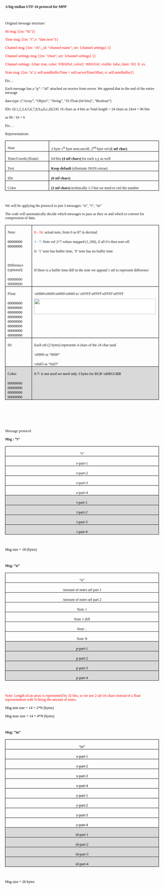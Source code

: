 <div class=WordSection1>

<p class=MsoNormal><b><span style='font-size:9.0pt;line-height:107%;font-family:
"Comic Sans MS"'>A big-endian UTF-16 protocol for MPP</span></b></p>

<p class=MsoNormal align=center style='text-align:center'><b><span
style='font-size:9.0pt;line-height:107%;font-family:"Comic Sans MS"'>&nbsp;</span></b></p>

<p class=MsoNormal><span style='font-size:9.0pt;line-height:107%;font-family:
"Comic Sans MS"'>Original message structure:</span></p>

<p class=MsoNormal><span style='font-size:9.0pt;line-height:107%;font-family:
"Comic Sans MS";color:red'>Hi msg: [{m: “hi”}]</span></p>

<p class=MsoNormal><span style='font-size:9.0pt;line-height:107%;font-family:
"Comic Sans MS";color:red'>Time msg: [{m: ”t”,e: ”date.now”}]</span></p>

<p class=MsoNormal><span style='font-size:9.0pt;line-height:107%;font-family:
"Comic Sans MS";color:red'>Channel msg: [{m: &quot;ch&quot;,_id:
“channel-name”, set: {channel settings} }]</span></p>

<p class=MsoNormal><span style='font-size:9.0pt;line-height:107%;font-family:
"Comic Sans MS";color:red'>Channel settings msg: [{m: &quot;chset&quot;, set: {channel
settings} }]</span></p>

<p class=MsoNormal><span style='font-size:9.0pt;line-height:107%;font-family:
"Comic Sans MS";color:red'>Channel settings: {chat: true, color: '#3b5054',
color2: '#001014', visible: false, limit: 50}  </span><span style='font-size:
9.0pt;line-height:107%;font-family:Wingdings;color:red'>ß</span><span
style='font-size:9.0pt;line-height:107%;font-family:"Comic Sans MS";color:red'> 
ex.</span></p>

<p class=MsoNormal><span style='font-size:9.0pt;line-height:107%;font-family:
"Comic Sans MS";color:red'>Note msg: [{m: &quot;n&quot;,t: self.noteBufferTime
+ self.serverTimeOffset, n: self.noteBuffer}]</span></p>

<p class=MsoNormal><span style='font-size:9.0pt;line-height:107%;font-family:
"Comic Sans MS"'>Etc…</span></p>

<p class=MsoNormal><span style='font-size:9.0pt;line-height:107%;font-family:
"Comic Sans MS"'>Each message has a “p” / “id” attached on receive from server.
We append that to the end of the entire message</span></p>

<p class=MsoNormal><span style='font-size:9.0pt;line-height:107%;font-family:
"Comic Sans MS"'>data-type: (“Array”, “Object”, “String”, “JS Float (64 bits)”,
“Boolean”)</span></p>

<p class=MsoNormal><span style='font-size:9.0pt;line-height:107%;font-family:
"Comic Sans MS"'>IDs: (0,1,2,3,4,5,6,7,8,9,a,b,c,d){24} 16 chars </span><span
style='font-size:9.0pt;line-height:107%;font-family:Wingdings'>as</span><span
style='font-size:9.0pt;line-height:107%;font-family:"Comic Sans MS"'> 4 bits </span><span
style='font-size:9.0pt;line-height:107%;font-family:Wingdings'>as</span><span
style='font-size:9.0pt;line-height:107%;font-family:"Comic Sans MS"'> Total
length = 24 chars </span><span style='font-size:9.0pt;line-height:107%;
font-family:Wingdings'>as</span><span style='font-size:9.0pt;line-height:107%;
font-family:"Comic Sans MS"'> 24x4 = 96 bits </span></p>

<p class=MsoNormal><span style='font-size:9.0pt;line-height:107%;font-family:
Wingdings'>as</span><span style='font-size:9.0pt;line-height:107%;font-family:
"Comic Sans MS"'> 96 / 16 = 6 </span></p>

<p class=MsoNormal><span style='font-size:9.0pt;line-height:107%;font-family:
"Comic Sans MS"'>Etc…</span></p>

<p class=MsoNormal><span style='font-size:9.0pt;line-height:107%;font-family:
"Comic Sans MS"'>Representations</span></p>

<table class=MsoTableGrid border=1 cellspacing=0 cellpadding=0
 style='border-collapse:collapse;border:none'>
 <tr>
  <td width=156 valign=top style='width:116.75pt;border:solid windowtext 1.0pt;
  padding:0in 5.4pt 0in 5.4pt'>
  <p class=MsoNormal style='margin-bottom:0in;line-height:normal'><span
  style='font-size:9.0pt;font-family:"Comic Sans MS"'>Note</span></p>
  </td>
  <td width=471 valign=top style='width:353.05pt;border:solid windowtext 1.0pt;
  border-left:none;padding:0in 5.4pt 0in 5.4pt'>
  <p class=MsoNormal style='margin-bottom:0in;line-height:normal'><span
  style='font-size:9.0pt;font-family:"Comic Sans MS"'>2 byte 1<sup>st</sup>
  byte note,on/off, 2<sup>nd</sup> byte vel <b>(1 utf</b> <b>char)</b></span></p>
  </td>
 </tr>
 <tr>
  <td width=156 valign=top style='width:116.75pt;border:solid windowtext 1.0pt;
  border-top:none;padding:0in 5.4pt 0in 5.4pt'>
  <p class=MsoNormal style='margin-bottom:0in;line-height:normal'><span
  style='font-size:9.0pt;font-family:"Comic Sans MS"'>Time/Coords (floats)</span></p>
  </td>
  <td width=471 valign=top style='width:353.05pt;border-top:none;border-left:
  none;border-bottom:solid windowtext 1.0pt;border-right:solid windowtext 1.0pt;
  padding:0in 5.4pt 0in 5.4pt'>
  <p class=MsoNormal style='margin-bottom:0in;line-height:normal'><span
  style='font-size:9.0pt;font-family:"Comic Sans MS"'>64 bits <b>(4 utf</b> <b>chars)</b>
  for each x,y as well</span></p>
  </td>
 </tr>
 <tr>
  <td width=156 valign=top style='width:116.75pt;border:solid windowtext 1.0pt;
  border-top:none;padding:0in 5.4pt 0in 5.4pt'>
  <p class=MsoNormal style='margin-bottom:0in;line-height:normal'><span
  style='font-size:9.0pt;font-family:"Comic Sans MS"'>Text</span></p>
  </td>
  <td width=471 valign=top style='width:353.05pt;border-top:none;border-left:
  none;border-bottom:solid windowtext 1.0pt;border-right:solid windowtext 1.0pt;
  padding:0in 5.4pt 0in 5.4pt'>
  <p class=MsoNormal style='margin-bottom:0in;line-height:normal'><b><span
  style='font-size:9.0pt;font-family:"Comic Sans MS"'>Keep default</span></b><span
  style='font-size:9.0pt;font-family:"Comic Sans MS"'> (eliminate JSON extras)</span></p>
  </td>
 </tr>
 <tr>
  <td width=156 valign=top style='width:116.75pt;border:solid windowtext 1.0pt;
  border-top:none;padding:0in 5.4pt 0in 5.4pt'>
  <p class=MsoNormal style='margin-bottom:0in;line-height:normal'><span
  style='font-size:9.0pt;font-family:"Comic Sans MS"'>IDs</span></p>
  </td>
  <td width=471 valign=top style='width:353.05pt;border-top:none;border-left:
  none;border-bottom:solid windowtext 1.0pt;border-right:solid windowtext 1.0pt;
  padding:0in 5.4pt 0in 5.4pt'>
  <p class=MsoNormal style='margin-bottom:0in;line-height:normal'><b><span
  style='font-size:9.0pt;font-family:"Comic Sans MS"'>(6 utf</span></b><span
  style='font-size:9.0pt;font-family:"Comic Sans MS"'> <b>chars)</b></span></p>
  </td>
 </tr>
 <tr>
  <td width=156 valign=top style='width:116.75pt;border:solid windowtext 1.0pt;
  border-top:none;padding:0in 5.4pt 0in 5.4pt'>
  <p class=MsoNormal style='margin-bottom:0in;line-height:normal'><span
  style='font-size:9.0pt;font-family:"Comic Sans MS"'>Color</span></p>
  </td>
  <td width=471 valign=top style='width:353.05pt;border-top:none;border-left:
  none;border-bottom:solid windowtext 1.0pt;border-right:solid windowtext 1.0pt;
  padding:0in 5.4pt 0in 5.4pt'>
  <p class=MsoNormal style='margin-bottom:0in;line-height:normal'><b><span
  style='font-size:9.0pt;font-family:"Comic Sans MS"'>(2 utf</span></b><span
  style='font-size:9.0pt;font-family:"Comic Sans MS"'> <b>chars)</b>
  technically 1.5 but we need to ceil the number</span></p>
  </td>
 </tr>
</table>

<p class=MsoNormal><span style='font-size:9.0pt;line-height:107%;font-family:
"Comic Sans MS"'>&nbsp;</span></p>

<p class=MsoNormal><span style='font-size:9.0pt;line-height:107%;font-family:
"Comic Sans MS"'>We will be applying the protocol to just 3 messages: “n”, “t”,
“m”</span></p>

<p class=MsoNormal><span style='font-size:9.0pt;line-height:107%;font-family:
"Comic Sans MS"'>The code will automatically decide which messages to pass as
they or and which to convert for compression of data.<br clear=all
style='page-break-before:always'>
</span></p>

<table class=MsoTableGrid border=1 cellspacing=0 cellpadding=0
 style='border-collapse:collapse;border:none'>
 <tr>
  <td width=210 valign=top style='width:157.25pt;border:solid windowtext 1.0pt;
  padding:0in 5.4pt 0in 5.4pt'>
  <p class=MsoNormal style='margin-bottom:0in;line-height:normal'><span
  style='font-size:9.0pt;font-family:"Comic Sans MS"'>Note:</span></p>
  <p class=MsoNormal style='margin-bottom:0in;line-height:normal'><span
  style='font-size:9.0pt;font-family:"Comic Sans MS";color:black'>00000000 00000000</span></p>
  <p class=MsoNormal style='margin-bottom:0in;line-height:normal'><span
  style='font-size:9.0pt;font-family:"Comic Sans MS"'>&nbsp;</span></p>
  <p class=MsoNormal style='margin-bottom:0in;line-height:normal'><span
  style='font-size:9.0pt;font-family:"Comic Sans MS"'>Difference (optional):</span></p>
  <p class=MsoNormal style='margin-bottom:0in;line-height:normal'><span
  style='font-size:9.0pt;font-family:"Comic Sans MS"'>00000000 00000000</span></p>
  </td>
  <td width=417 valign=top style='width:312.55pt;border:solid windowtext 1.0pt;
  border-left:none;padding:0in 5.4pt 0in 5.4pt'>
  <p class=MsoNormal style='margin-bottom:0in;line-height:normal'><span
  style='font-size:9.0pt;font-family:"Comic Sans MS";color:red'>8 - 16</span><span
  style='font-size:9.0pt;font-family:"Comic Sans MS"'>: actual note, from 0 </span><span
  style='font-size:9.0pt;font-family:Wingdings'>as</span><span style='font-size:
  9.0pt;font-family:"Comic Sans MS"'> 87 in decimal</span></p>
  <p class=MsoNormal style='margin-bottom:0in;line-height:normal'><span
  style='font-size:9.0pt;font-family:"Comic Sans MS";color:#2E74B5'>1 - 7</span><span
  style='font-size:9.0pt;font-family:"Comic Sans MS"'>: Note vel 2^7 values
  mapped (1,100), if all 0’s then note off</span></p>
  <p class=MsoNormal style='margin-bottom:0in;line-height:normal'><span
  style='font-size:9.0pt;font-family:"Comic Sans MS"'>0: ‘1’ note has buffer
  time, ‘0’ note has no buffer time</span></p>
  <p class=MsoNormal style='margin-bottom:0in;line-height:normal'><span
  style='font-size:9.0pt;font-family:"Comic Sans MS"'>&nbsp;</span></p>
  <p class=MsoNormal style='margin-bottom:0in;line-height:normal'><span
  style='font-size:9.0pt;font-family:"Comic Sans MS"'>If there is a buffer time
  diff in the note we append 1 utf to represent difference</span></p>
  </td>
 </tr>
 <tr>
  <td width=210 valign=top style='width:157.25pt;border:solid windowtext 1.0pt;
  border-top:none;padding:0in 5.4pt 0in 5.4pt'>
  <p class=MsoNormal style='margin-bottom:0in;line-height:normal'><span
  style='font-size:9.0pt;font-family:"Comic Sans MS"'>Float: </span></p>
  <p class=MsoNormal style='margin-bottom:0in;line-height:normal'><span
  style='font-size:9.0pt;font-family:"Comic Sans MS";color:black'>00000000 00000000<br>00000000 00000000<br>00000000 00000000<br>00000000 00000000</span></p>
  </td>
  <td width=417 valign=top style='width:312.55pt;border-top:none;border-left:
  none;border-bottom:solid windowtext 1.0pt;border-right:solid windowtext 1.0pt;
  padding:0in 5.4pt 0in 5.4pt'>
  <p class=MsoNormal style='margin-bottom:0in;line-height:normal'><span
  style='font-size:9.0pt;font-family:"Comic Sans MS"'>\x0000\x0000\x0000\x0000
  to \xFFFF\xFFFF\xFFFF\xFFFF</span></p>
  <p class=MsoNormal style='margin-top:6.0pt;margin-right:0in;margin-bottom:
  6.0pt;margin-left:0in;line-height:normal;background:white'><span
  style='color:black'><a
  href="https://en.wikipedia.org/wiki/File:IEEE_754_Double_Floating_Point_Format.svg"><span
  style='font-size:9.0pt;font-family:"Comic Sans MS";color:#0645AD;text-decoration:
  none'><img border=0 width=398 height=51 id="Picture 4" style="background-color: white;"
  src="https://upload.wikimedia.org/wikipedia/commons/thumb/a/a9/IEEE_754_Double_Floating_Point_Format.svg/927px-IEEE_754_Double_Floating_Point_Format.svg.png"></span></a></span></p>
  </td>
 </tr>
 <tr>
  <td width=210 valign=top style='width:157.25pt;border:solid windowtext 1.0pt;
  border-top:none;padding:0in 5.4pt 0in 5.4pt'>
  <p class=MsoNormal style='margin-bottom:0in;line-height:normal'><span
  style='font-size:9.0pt;font-family:"Comic Sans MS"'>ID<span style='color:
  #A5A5A5'> </span></span></p>
  </td>
  <td width=417 valign=top style='width:312.55pt;border-top:none;border-left:
  none;border-bottom:solid windowtext 1.0pt;border-right:solid windowtext 1.0pt;
  padding:0in 5.4pt 0in 5.4pt'>
  <p class=MsoNormal style='margin-bottom:0in;line-height:normal'><span
  style='font-size:9.0pt;font-family:"Comic Sans MS"'>Each utf (2 bytes)
  represents 4 chars of the 24 char uuid</span></p>
  <p class=MsoNormal style='margin-bottom:0in;line-height:normal'><span
  style='font-size:9.0pt;font-family:"Comic Sans MS"'>\x0000 as “0000”</span></p>
  <p class=MsoNormal style='margin-bottom:0in;line-height:normal'><span
  style='font-size:9.0pt;font-family:"Comic Sans MS"'>\x0af3 as “0af3”</span></p>
  </td>
 </tr>
 <tr>
  <td width=210 valign=top style='width:157.25pt;border:solid windowtext 1.0pt;
  border-top:none;background:#D9D9D9;padding:0in 5.4pt 0in 5.4pt'>
  <p class=MsoNormal style='margin-bottom:0in;line-height:normal'><span
  style='font-size:9.0pt;font-family:"Comic Sans MS";color:black'>Color:</span></p>
  <p class=MsoNormal style='margin-bottom:0in;line-height:normal'><span
  style='font-size:9.0pt;font-family:"Comic Sans MS";color:black'>00000000 00000000<br>00000000 00000000</span></p>
  </td>
  <td width=417 valign=top style='width:312.55pt;border-top:none;border-left:
  none;border-bottom:solid windowtext 1.0pt;border-right:solid windowtext 1.0pt;
  background:#D9D9D9;padding:0in 5.4pt 0in 5.4pt'>
  <p class=MsoNormal style='margin-bottom:0in;line-height:normal'><span
  style='font-size:9.0pt;font-family:"Comic Sans MS";color:black'>0-7: is not
  used we need only 3 bytes for RGB \xRRGGBB</span></p>
  </td>
 </tr>
</table>

<p class=MsoNormal><span style='font-size:9.0pt;line-height:107%;font-family:
"Comic Sans MS"'>&nbsp;</span></p>

<p class=MsoNormal><span style='font-size:9.0pt;line-height:107%;font-family:
"Comic Sans MS"'>&nbsp;</span></p>

<p class=MsoNormal><span style='font-size:9.0pt;line-height:107%;font-family:
"Comic Sans MS"'>&nbsp;</span></p>

<p class=MsoNormal><span style='font-size:9.0pt;line-height:107%;font-family:
"Comic Sans MS"'>Message protocol</span></p>

<p class=MsoNormal><b><span style='font-size:9.0pt;line-height:107%;font-family:
"Comic Sans MS"'>Msg : “t”</span></b></p>

<table class=MsoTableGrid border=1 cellspacing=0 cellpadding=0
 style='border-collapse:collapse;border:none'>
 <tr>
  <td width=626 valign=top style='width:469.8pt;border:solid windowtext 1.0pt;
  padding:0in 5.4pt 0in 5.4pt'>
  <p class=MsoNormal align=center style='margin-bottom:0in;text-align:center;
  line-height:normal'><span style='font-size:9.0pt;font-family:"Comic Sans MS"'>“t”</span></p>
  </td>
 </tr>
 <tr>
  <td width=626 valign=top style='width:469.8pt;border:solid windowtext 1.0pt;
  border-top:none;padding:0in 5.4pt 0in 5.4pt'>
  <p class=MsoNormal align=center style='margin-bottom:0in;text-align:center;
  line-height:normal'><span style='font-size:9.0pt;font-family:"Comic Sans MS"'>e-part-1</span></p>
  </td>
 </tr>
 <tr>
  <td width=626 valign=top style='width:469.8pt;border:solid windowtext 1.0pt;
  border-top:none;padding:0in 5.4pt 0in 5.4pt'>
  <p class=MsoNormal align=center style='margin-bottom:0in;text-align:center;
  line-height:normal'><span style='font-size:9.0pt;font-family:"Comic Sans MS"'>e-part-2</span></p>
  </td>
 </tr>
 <tr>
  <td width=626 valign=top style='width:469.8pt;border:solid windowtext 1.0pt;
  border-top:none;padding:0in 5.4pt 0in 5.4pt'>
  <p class=MsoNormal align=center style='margin-bottom:0in;text-align:center;
  line-height:normal'><span style='font-size:9.0pt;font-family:"Comic Sans MS"'>e-part-3</span></p>
  </td>
 </tr>
 <tr>
  <td width=626 valign=top style='width:469.8pt;border:solid windowtext 1.0pt;
  border-top:none;padding:0in 5.4pt 0in 5.4pt'>
  <p class=MsoNormal align=center style='margin-bottom:0in;text-align:center;
  line-height:normal'><span style='font-size:9.0pt;font-family:"Comic Sans MS"'>e-part-4</span></p>
  </td>
 </tr>
 <tr>
  <td width=626 valign=top style='width:469.8pt;border:solid windowtext 1.0pt;
  border-top:none;background:#D9D9D9;padding:0in 5.4pt 0in 5.4pt'>
  <p class=MsoNormal align=center style='margin-bottom:0in;text-align:center;
  line-height:normal'><span style='font-size:9.0pt;font-family:"Comic Sans MS";
  color:black'>t-part-1</span></p>
  </td>
 </tr>
 <tr>
  <td width=626 valign=top style='width:469.8pt;border:solid windowtext 1.0pt;
  border-top:none;background:#D9D9D9;padding:0in 5.4pt 0in 5.4pt'>
  <p class=MsoNormal align=center style='margin-bottom:0in;text-align:center;
  line-height:normal'><span style='font-size:9.0pt;font-family:"Comic Sans MS";
  color:black'>t-part-2</span></p>
  </td>
 </tr>
 <tr>
  <td width=626 valign=top style='width:469.8pt;border:solid windowtext 1.0pt;
  border-top:none;background:#D9D9D9;padding:0in 5.4pt 0in 5.4pt'>
  <p class=MsoNormal align=center style='margin-bottom:0in;text-align:center;
  line-height:normal'><span style='font-size:9.0pt;font-family:"Comic Sans MS";
  color:black'>t-part-3</span></p>
  </td>
 </tr>
 <tr>
  <td width=626 valign=top style='width:469.8pt;border:solid windowtext 1.0pt;
  border-top:none;background:#D9D9D9;padding:0in 5.4pt 0in 5.4pt'>
  <p class=MsoNormal align=center style='margin-bottom:0in;text-align:center;
  line-height:normal'><span style='font-size:9.0pt;font-family:"Comic Sans MS";
  color:black'>t-part-4</span></p>
  </td>
 </tr>
</table>

<p class=MsoNormal><span style='font-size:9.0pt;line-height:107%;font-family:
"Comic Sans MS"'>&nbsp;</span></p>

<p class=MsoNormal><span style='font-size:9.0pt;line-height:107%;font-family:
"Comic Sans MS";color:black'>Msg size = 18 (bytes)</span></p>

<p class=MsoNormal><span style='font-size:9.0pt;line-height:107%;font-family:
"Comic Sans MS";color:black'>&nbsp;</span></p>

<p class=MsoNormal><b><span style='font-size:9.0pt;line-height:107%;font-family:
"Comic Sans MS"'>Msg: “n”</span></b></p>

<table class=MsoTableGrid border=1 cellspacing=0 cellpadding=0
 style='border-collapse:collapse;border:none'>
 <tr>
  <td width=626 valign=top style='width:469.8pt;border:solid windowtext 1.0pt;
  padding:0in 5.4pt 0in 5.4pt'>
  <p class=MsoNormal align=center style='margin-bottom:0in;text-align:center;
  line-height:normal'><span style='font-size:9.0pt;font-family:"Comic Sans MS"'>“n”</span></p>
  </td>
 </tr>
 <tr>
  <td width=626 valign=top style='width:469.8pt;border:solid windowtext 1.0pt;
  border-top:none;padding:0in 5.4pt 0in 5.4pt'>
  <p class=MsoNormal align=center style='margin-bottom:0in;text-align:center;
  line-height:normal'><span style='font-size:9.0pt;font-family:"Comic Sans MS"'>Amount
  of notes utf part 1</span></p>
  </td>
 </tr>
 <tr>
  <td width=626 valign=top style='width:469.8pt;border:solid windowtext 1.0pt;
  border-top:none;padding:0in 5.4pt 0in 5.4pt'>
  <p class=MsoNormal align=center style='margin-bottom:0in;text-align:center;
  line-height:normal'><span style='font-size:9.0pt;font-family:"Comic Sans MS"'>Amount
  of notes utf part 2</span></p>
  </td>
 </tr>
 <tr>
  <td width=626 valign=top style='width:469.8pt;border:solid windowtext 1.0pt;
  border-top:none;padding:0in 5.4pt 0in 5.4pt'>
  <p class=MsoNormal align=center style='margin-bottom:0in;text-align:center;
  line-height:normal'><span style='font-size:9.0pt;font-family:"Comic Sans MS"'>Note
  1</span></p>
  </td>
 </tr>
 <tr>
  <td width=626 valign=top style='width:469.8pt;border:solid windowtext 1.0pt;
  border-top:none;padding:0in 5.4pt 0in 5.4pt'>
  <p class=MsoNormal align=center style='margin-bottom:0in;text-align:center;
  line-height:normal'><span style='font-size:9.0pt;font-family:"Comic Sans MS"'>Note
  1 diff</span></p>
  </td>
 </tr>
 <tr>
  <td width=626 valign=top style='width:469.8pt;border:solid windowtext 1.0pt;
  border-top:none;padding:0in 5.4pt 0in 5.4pt'>
  <p class=MsoNormal align=center style='margin-bottom:0in;text-align:center;
  line-height:normal'><span style='font-size:9.0pt;font-family:"Comic Sans MS"'>Note
  ..</span></p>
  </td>
 </tr>
 <tr>
  <td width=626 valign=top style='width:469.8pt;border:solid windowtext 1.0pt;
  border-top:none;padding:0in 5.4pt 0in 5.4pt'>
  <p class=MsoNormal align=center style='margin-bottom:0in;text-align:center;
  line-height:normal'><span style='font-size:9.0pt;font-family:"Comic Sans MS"'>Note
  N</span></p>
  </td>
 </tr>
 <tr>
  <td width=626 valign=top style='width:469.8pt;border:solid windowtext 1.0pt;
  border-top:none;background:#D9D9D9;padding:0in 5.4pt 0in 5.4pt'>
  <p class=MsoNormal align=center style='margin-bottom:0in;text-align:center;
  line-height:normal'><span style='font-size:9.0pt;font-family:"Comic Sans MS";
  color:black'>p-part-1</span></p>
  </td>
 </tr>
 <tr>
  <td width=626 valign=top style='width:469.8pt;border:solid windowtext 1.0pt;
  border-top:none;background:#D9D9D9;padding:0in 5.4pt 0in 5.4pt'>
  <p class=MsoNormal align=center style='margin-bottom:0in;text-align:center;
  line-height:normal'><span style='font-size:9.0pt;font-family:"Comic Sans MS";
  color:black'>p-part-2</span></p>
  </td>
 </tr>
 <tr>
  <td width=626 valign=top style='width:469.8pt;border:solid windowtext 1.0pt;
  border-top:none;background:#D9D9D9;padding:0in 5.4pt 0in 5.4pt'>
  <p class=MsoNormal align=center style='margin-bottom:0in;text-align:center;
  line-height:normal'><span style='font-size:9.0pt;font-family:"Comic Sans MS";
  color:black'>p-part-3</span></p>
  </td>
 </tr>
 <tr>
  <td width=626 valign=top style='width:469.8pt;border:solid windowtext 1.0pt;
  border-top:none;background:#D9D9D9;padding:0in 5.4pt 0in 5.4pt'>
  <p class=MsoNormal align=center style='margin-bottom:0in;text-align:center;
  line-height:normal'><span style='font-size:9.0pt;font-family:"Comic Sans MS";
  color:black'>p-part-4</span></p>
  </td>
 </tr>
</table>

<p class=MsoNormal><span style='font-size:9.0pt;line-height:107%;font-family:
"Comic Sans MS"'>&nbsp;</span></p>

<p class=MsoNormal><span style='font-size:9.0pt;line-height:107%;font-family:
"Comic Sans MS";color:red'>Note: Length of an array is represented by 32 bits,
so we use 2 utf-16 chars instead of a float representation with N being the
amount of notes.</span></p>

<p class=MsoNormal><span style='font-size:9.0pt;line-height:107%;font-family:
"Comic Sans MS";color:black'>Msg min size = 14 + 2*N (bytes)</span></p>

<p class=MsoNormal><span style='font-size:9.0pt;line-height:107%;font-family:
"Comic Sans MS";color:black'>Msg max size = 14 + 4*N (bytes)</span></p>

<p class=MsoNormal><span style='font-size:9.0pt;line-height:107%;font-family:
"Comic Sans MS";color:black'>&nbsp;</span></p>

<p class=MsoNormal><b><span style='font-size:9.0pt;line-height:107%;font-family:
"Comic Sans MS"'>Msg: “m”</span></b></p>

<table class=MsoTableGrid border=1 cellspacing=0 cellpadding=0
 style='border-collapse:collapse;border:none'>
 <tr>
  <td width=626 valign=top style='width:469.8pt;border:solid windowtext 1.0pt;
  padding:0in 5.4pt 0in 5.4pt'>
  <p class=MsoNormal align=center style='margin-bottom:0in;text-align:center;
  line-height:normal'><span style='font-size:9.0pt;font-family:"Comic Sans MS";
  color:black'>“m”</span></p>
  </td>
 </tr>
 <tr>
  <td width=626 valign=top style='width:469.8pt;border:solid windowtext 1.0pt;
  border-top:none;padding:0in 5.4pt 0in 5.4pt'>
  <p class=MsoNormal align=center style='margin-bottom:0in;text-align:center;
  line-height:normal'><span style='font-size:9.0pt;font-family:"Comic Sans MS";
  color:black'>x-part-1</span></p>
  </td>
 </tr>
 <tr>
  <td width=626 valign=top style='width:469.8pt;border:solid windowtext 1.0pt;
  border-top:none;padding:0in 5.4pt 0in 5.4pt'>
  <p class=MsoNormal align=center style='margin-bottom:0in;text-align:center;
  line-height:normal'><span style='font-size:9.0pt;font-family:"Comic Sans MS";
  color:black'>x-part-2</span></p>
  </td>
 </tr>
 <tr>
  <td width=626 valign=top style='width:469.8pt;border:solid windowtext 1.0pt;
  border-top:none;padding:0in 5.4pt 0in 5.4pt'>
  <p class=MsoNormal align=center style='margin-bottom:0in;text-align:center;
  line-height:normal'><span style='font-size:9.0pt;font-family:"Comic Sans MS";
  color:black'>x-part-3</span></p>
  </td>
 </tr>
 <tr>
  <td width=626 valign=top style='width:469.8pt;border:solid windowtext 1.0pt;
  border-top:none;padding:0in 5.4pt 0in 5.4pt'>
  <p class=MsoNormal align=center style='margin-bottom:0in;text-align:center;
  line-height:normal'><span style='font-size:9.0pt;font-family:"Comic Sans MS";
  color:black'>x-part-4</span></p>
  </td>
 </tr>
 <tr>
  <td width=626 valign=top style='width:469.8pt;border:solid windowtext 1.0pt;
  border-top:none;padding:0in 5.4pt 0in 5.4pt'>
  <p class=MsoNormal align=center style='margin-bottom:0in;text-align:center;
  line-height:normal'><span style='font-size:9.0pt;font-family:"Comic Sans MS";
  color:black'>y-part-1</span></p>
  </td>
 </tr>
 <tr>
  <td width=626 valign=top style='width:469.8pt;border:solid windowtext 1.0pt;
  border-top:none;padding:0in 5.4pt 0in 5.4pt'>
  <p class=MsoNormal align=center style='margin-bottom:0in;text-align:center;
  line-height:normal'><span style='font-size:9.0pt;font-family:"Comic Sans MS";
  color:black'>y-part-2</span></p>
  </td>
 </tr>
 <tr>
  <td width=626 valign=top style='width:469.8pt;border:solid windowtext 1.0pt;
  border-top:none;padding:0in 5.4pt 0in 5.4pt'>
  <p class=MsoNormal align=center style='margin-bottom:0in;text-align:center;
  line-height:normal'><span style='font-size:9.0pt;font-family:"Comic Sans MS";
  color:black'>y-part-3</span></p>
  </td>
 </tr>
 <tr>
  <td width=626 valign=top style='width:469.8pt;border:solid windowtext 1.0pt;
  border-top:none;padding:0in 5.4pt 0in 5.4pt'>
  <p class=MsoNormal align=center style='margin-bottom:0in;text-align:center;
  line-height:normal'><span style='font-size:9.0pt;font-family:"Comic Sans MS";
  color:black'>y-part-4</span></p>
  </td>
 </tr>
 <tr>
  <td width=626 valign=top style='width:469.8pt;border:solid windowtext 1.0pt;
  border-top:none;background:#D9D9D9;padding:0in 5.4pt 0in 5.4pt'>
  <p class=MsoNormal align=center style='margin-bottom:0in;text-align:center;
  line-height:normal'><span style='font-size:9.0pt;font-family:"Comic Sans MS";
  color:black'>id-part-1</span></p>
  </td>
 </tr>
 <tr>
  <td width=626 valign=top style='width:469.8pt;border:solid windowtext 1.0pt;
  border-top:none;background:#D9D9D9;padding:0in 5.4pt 0in 5.4pt'>
  <p class=MsoNormal align=center style='margin-bottom:0in;text-align:center;
  line-height:normal'><span style='font-size:9.0pt;font-family:"Comic Sans MS";
  color:black'>id-part-2</span></p>
  </td>
 </tr>
 <tr>
  <td width=626 valign=top style='width:469.8pt;border:solid windowtext 1.0pt;
  border-top:none;background:#D9D9D9;padding:0in 5.4pt 0in 5.4pt'>
  <p class=MsoNormal align=center style='margin-bottom:0in;text-align:center;
  line-height:normal'><span style='font-size:9.0pt;font-family:"Comic Sans MS";
  color:black'>id-part-3</span></p>
  </td>
 </tr>
 <tr>
  <td width=626 valign=top style='width:469.8pt;border:solid windowtext 1.0pt;
  border-top:none;background:#D9D9D9;padding:0in 5.4pt 0in 5.4pt'>
  <p class=MsoNormal align=center style='margin-bottom:0in;text-align:center;
  line-height:normal'><span style='font-size:9.0pt;font-family:"Comic Sans MS";
  color:black'>id-part-4</span></p>
  </td>
 </tr>
</table>

<p class=MsoNormal><span style='font-size:9.0pt;line-height:107%;font-family:
"Comic Sans MS";color:red'>&nbsp;</span></p>

<p class=MsoNormal><span style='font-size:9.0pt;line-height:107%;font-family:
"Comic Sans MS";color:black'>Msg size = 26 bytes</span></p>

</div>

